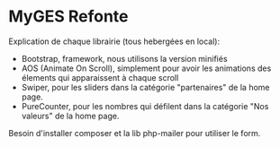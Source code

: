 # MyGES Refonte

Explication de chaque librairie (tous hebergées en local):

* Bootstrap, framework, nous utilisons la version minifiés
* AOS (Animate On Scroll), simplement pour avoir les animations des élements qui apparaissent à chaque scroll
* Swiper, pour les sliders dans la catégorie "partenaires" de la home page.
* PureCounter, pour les nombres qui défilent dans la catégorie "Nos valeurs" de la home page.

Besoin d'installer composer et la lib php-mailer pour utiliser le form.